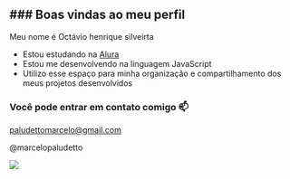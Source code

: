 ## ### Boas vindas ao meu perfil 

Meu nome é Octávio henrique silveirta

- Estou estudando na [Alura](https://www.alura.com.br)
- Estou me desenvolvendo na linguagem JavaScript
- Utilizo esse espaço para minha organização e compartilhamento dos meus projetos desenvolvidos

### Você pode entrar em contato comigo 📫

paludettomarcelo@gmail.com

@marcelopaludetto

![](https://media1.tenor.com/m/cFXxQo9EqVQAAAAd/naruto.gif)



